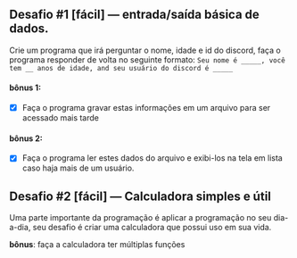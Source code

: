 ## Desafio #1 [fácil] — entrada/saída básica de dados.
Crie um programa que irá perguntar o nome, idade e id do discord, faça o programa responder de volta no seguinte formato:
```Seu nome é _____, você tem __ anos de idade, and seu usuário do discord é _____```

#### bônus 1: 
- [x] Faça o programa gravar estas informações em um arquivo para ser acessado mais tarde
#### bônus 2: 
- [x] Faça o programa ler estes dados do arquivo e exibi-los na tela em lista caso haja mais de um usuário.

## Desafio #2 [fácil] — Calculadora simples e útil
Uma parte importante da programação é aplicar a programação no seu dia-a-dia, seu desafio é criar uma calculadora que possui uso em sua vida.

**bônus**: faça a calculadora ter múltiplas funções
